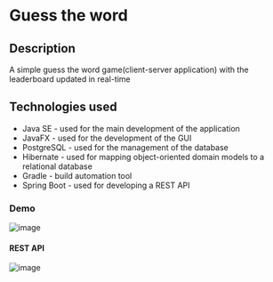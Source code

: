# Guess the word

## Description
A simple guess the word game(client-server application) with the leaderboard updated in real-time

## Technologies used
 - Java SE - used for the main development of the application
 - JavaFX - used for the development of the GUI
 - PostgreSQL - used for the management of the database
 - Hibernate -  used for mapping object-oriented domain models to a relational database
 - Gradle - build automation tool
 - Spring Boot - used for developing a REST API


### Demo
![image](https://user-images.githubusercontent.com/35407512/189686754-a1a12311-3360-4a22-9da1-dda43891e637.png)
#### REST API
![image](https://user-images.githubusercontent.com/35407512/189717169-815569d5-6aca-4d3c-b581-899e617c225c.png)

